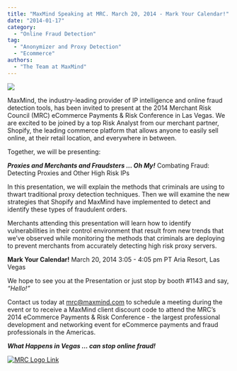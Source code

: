 ```yaml
---
title: "MaxMind Speaking at MRC. March 20, 2014 - Mark Your Calendar!"
date: "2014-01-17"
category:
  - "Online Fraud Detection"
tag:
  - "Anonymizer and Proxy Detection"
  - "Ecommerce"
authors:
  - "The Team at MaxMind"
---
```


![](/images/2014/01/MaxMind-shopify-logo-300x105.png)

MaxMind, the industry-leading provider of IP intelligence and online fraud
detection tools, has been invited to present at the 2014 Merchant Risk Council
(MRC) eCommerce Payments & Risk Conference in Las Vegas. We are excited to be
joined by a top Risk Analyst from our merchant partner, Shopify, the leading
commerce platform that allows anyone to easily sell online, at their retail
location, and everywhere in between.

Together, we will be presenting:

**_Proxies and Merchants and Fraudsters ... Oh My!_** Combating Fraud: Detecting
Proxies and Other High Risk IPs

In this presentation, we will explain the methods that criminals are using to
thwart traditional proxy detection techniques. Then we will examine the new
strategies that Shopify and MaxMind have implemented to detect and identify
these types of fraudulent orders.

Merchants attending this presentation will learn how to identify vulnerabilities
in their control environment that result from new trends that we’ve observed
while monitoring the methods that criminals are deploying to prevent merchants
from accurately detecting high risk proxy servers.

<!--lint disable no-emphasis-as-heading-->

**Mark Your Calendar!** March 20, 2014 3:05 - 4:05 pm PT Aria Resort, Las Vegas

We hope to see you at the Presentation or just stop by booth #1143 and say,
_“Hello!”_

Contact us today at <mrc@maxmind.com> to schedule a meeting during the event or
to receive a MaxMind client discount code to attend the MRC’s 2014 eCommerce
Payments & Risk Conference - the largest professional development and networking
event for eCommerce payments and fraud professionals in the Americas.

**_What Happens in Vegas … can stop online fraud!_**

[![MRC Logo Link](/images/2014/01/Full-MRC-Logo_blue-300x88.png)](https://www.merchantriskcouncil.org/Pages/home.aspx)
